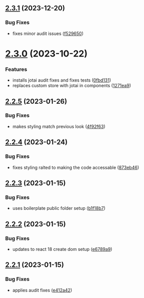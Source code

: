 ## [2.3.1](https://github.com/chazmcgrill/coinage/compare/v2.3.0...v2.3.1) (2023-12-20)


### Bug Fixes

* fixes minor audit issues ([f529650](https://github.com/chazmcgrill/coinage/commit/f5296500dfbaeba277eca7aa97b1460ae7ff55b9))

# [2.3.0](https://github.com/chazmcgrill/coinage/compare/v2.2.5...v2.3.0) (2023-10-22)


### Features

* installs jotai audit fixes and fixes tests ([0fbd131](https://github.com/chazmcgrill/coinage/commit/0fbd1316ddb2c87618c6c20302f13550dd514fb2))
* replaces custom store with jotai in components ([1271ea9](https://github.com/chazmcgrill/coinage/commit/1271ea9415297c4b1638f2e30cf50ed7e049f763))

## [2.2.5](https://github.com/chazmcgrill/coinage/compare/v2.2.4...v2.2.5) (2023-01-26)


### Bug Fixes

* makes styling match previous look ([4f92f63](https://github.com/chazmcgrill/coinage/commit/4f92f63981f965db0a0a22e95d353e7e6d3ef9c0))

## [2.2.4](https://github.com/chazmcgrill/coinage/compare/v2.2.3...v2.2.4) (2023-01-24)


### Bug Fixes

* fixes styling ralted to making the code accessable ([873eb46](https://github.com/chazmcgrill/coinage/commit/873eb46efe6418632354d4843b3485e0f4b4a23d))

## [2.2.3](https://github.com/chazmcgrill/coinage/compare/v2.2.2...v2.2.3) (2023-01-15)


### Bug Fixes

* uses boilerplate public folder setup ([b1f18b7](https://github.com/chazmcgrill/coinage/commit/b1f18b725d29d3962445004bc0048fc63215ce55))

## [2.2.2](https://github.com/chazmcgrill/coinage/compare/v2.2.1...v2.2.2) (2023-01-15)


### Bug Fixes

* updates to react 18 create dom setup ([e6789a9](https://github.com/chazmcgrill/coinage/commit/e6789a9a8da7670fd0b14448d85ef766aec05e57))

## [2.2.1](https://github.com/chazmcgrill/coinage/compare/v2.2.0...v2.2.1) (2023-01-15)


### Bug Fixes

* applies audit fixes ([e412a42](https://github.com/chazmcgrill/coinage/commit/e412a42f028f5539882b7ef1a1690564eafd7fbe))
